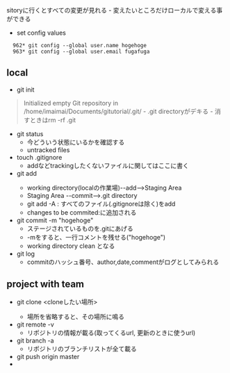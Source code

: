 
sitoryに行くとすべての変更が見れる
    - 変えたいところだけローカルで変える事ができる

- set config values
```
  962* git config --global user.name hogehoge
  963* git config --global user.email fugafuga
```
## local
- git init
> Initialized empty Git repository in /home/imaimai/Documents/gitutorial/.git/
    - .git directoryがデキる
    - 消すときはrm -rf .git
- git status
    - 今どういう状態にいるかを確認する
    - untracked files
- touch .gitignore
    - addなどtrackingしたくないファイルに関してはここに書く
- git add <files>
    - working directory(localの作業場)--add-->Staging Area
    - Staging Area --commit-->.git directory
    - git add -A : すべてのファイル(.gitignoreは除く)をadd
    - changes to be commited:に追加される
- git commit -m "hogehoge"
    - ステージされているものを.gitにあげる
    - -mをすると、一行コメントを残せる("hogehoge")
    - working directory clean となる
- git log
    - commitのハッシュ番号、author,date,commentがログとしてみられる


## project with team
- git clone <url> <cloneしたい場所>
    - 場所を省略すると、その場所に鳴る
- git remote -v
    - リポジトリの情報が載る(取ってくるurl, 更新のときに使うurl)
- git branch -a
    - リポジトリのブランチリストが全て載る
- git push origin master
-

